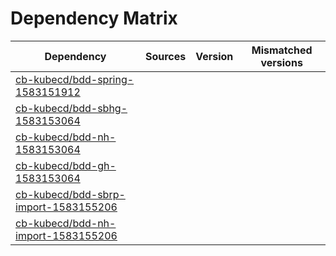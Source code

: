 # Dependency Matrix

Dependency | Sources | Version | Mismatched versions
---------- | ------- | ------- | -------------------
[cb-kubecd/bdd-spring-1583151912](https://github.com/cb-kubecd/bdd-spring-1583151912.git) |  | []() | 
[cb-kubecd/bdd-sbhg-1583153064](https://github.com/cb-kubecd/bdd-sbhg-1583153064.git) |  | []() | 
[cb-kubecd/bdd-nh-1583153064](https://github.com/cb-kubecd/bdd-nh-1583153064.git) |  | []() | 
[cb-kubecd/bdd-gh-1583153064](https://github.com/cb-kubecd/bdd-gh-1583153064.git) |  | []() | 
[cb-kubecd/bdd-sbrp-import-1583155206](https://github.com/cb-kubecd/bdd-sbrp-import-1583155206.git) |  | []() | 
[cb-kubecd/bdd-nh-import-1583155206](https://github.com/cb-kubecd/bdd-nh-import-1583155206.git) |  | []() | 
